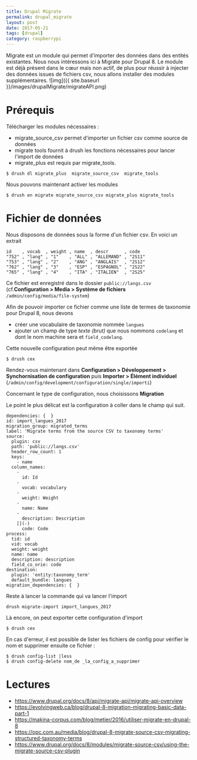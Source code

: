 ```yaml
---
title: Drupal Migrate
permalink: drupal_migrate
layout: post
date: 2017-05-21
tags: [drupal]
category: raspberrypi
---
```


Migrate est un module qui permet d'importer des données dans des entités
existantes.
Nous nous intéressons ici à Migrate pour Drupal 8. Le module est déjà présent
dans le cœur mais non actif, de plus pour réussir à injecter des données issues
de fichiers csv, nous allons installer des modules supplémentaires.
![img]({{ site.baseurl }}/images/drupalMigrate/migrateAPI.png)

# Prérequis

Télécharger les modules nécessaires :
- migrate_source_csv permet d'importer un fichier csv comme source de données
- migrate tools fournit à drush les fonctions nécessaires pour lancer l'import
  de données
- migrate_plus est requis par migrate_tools.

```
$ drush dl migrate_plus  migrate_source_csv  migrate_tools
```

Nous pouvons maintenant activer les modules

```
$ drush en migrate migrate_source_csv migrate_plus migrate_tools
```

# Fichier de données

Nous disposons de données sous la forme d'un fichier csv. En voici un extrait

    id    , vocab  , weight , name  , descr      , code
    "752" , "lang" , "1"    , "ALL" , "ALLEMAND" , "2S11"
    "753" , "lang" , "2"    , "ANG" , "ANGLAIS"  , "2S12"
    "762" , "lang" , "3"    , "ESP" , "ESPAGNOL" , "2S22"
    "765" , "lang" , "4"    , "ITA" , "ITALIEN"  , "2S25"

Ce fichier est enregistré dans le dossier `public://langs.csv`
(cf.**Configuration > Media > Système de fichiers**
`/admin/config/media/file-system`)

Afin de pouvoir importer ce fichier comme une liste de termes de taxonomie pour
Drupal 8, nous devons

- créer une vocabulaire de taxonomie nommée `langues`
- ajouter un champ de type *texte (brut)* que nous nommons `codelang` et dont
  le nom machine sera et `field_codelang`.

Cette nouvelle configuration peut même être exportée

```
$ drush cex
```

Rendez-vous maintenant dans
**Configuration > Développement > Synchornisation de configuration**
puis **Importer > Élément individuel**
(`/admin/config/development/configuration/single/importi`)

Concernant le type de configuration, nous choisissons **Migration**

Le point le plus délicat est la configuration à coller dans le champ
qui suit.

    dependencies: {  }
    id: import_langues_2017
    migration_group: migrated_terms
    label: 'Migrate terms from the source CSV to taxonomy terms'
    source:
      plugin: csv
      path: 'public://langs.csv'
      header_row_count: 1
      keys:
        - name
      column_names:
        -
          id: Id
        -
          vocab: vocabulary
        -
          weight: Weight
        -
          name: Name
        -
          description: Description
        [](-)
          code: Code
    process:
      tid: id
      vid: vocab
      weight: weight
      name: name
      description: description
      field_co_orie: code
    destination:
      plugin: 'entity:taxonomy_term'
      default_bundle: langues
    migration_dependencies: {  }


Reste à lancer la commande qui va lancer l'import

```
drush migrate-import import_langues_2017
```

Là encore, on peut exporter cette configuration d'import

```
$ drush cex
```


En cas d'erreur, il est possible de lister les fichiers de config
pour vérifier le nom et supprimer ensuite ce fichier :

```
$ drush config-list |less
$ drush config-delete nom_de _la_config_a_supprimer
```

# Lectures

- <https://www.drupal.org/docs/8/api/migrate-api/migrate-api-overview>
- <https://evolvingweb.ca/blog/drupal-8-migration-migrating-basic-data-part-1>
- <https://makina-corpus.com/blog/metier/2016/utiliser-migrate-en-drupal-8>
- <https://opc.com.au/media/blog/drupal-8-migrate-source-csv-migrating-structured-taxonomy-terms>
- <https://www.drupal.org/docs/8/modules/migrate-source-csv/using-the-migrate-source-csv-plugin>
